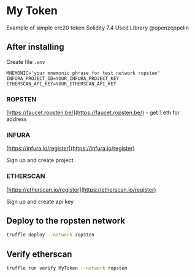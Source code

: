 # My Token

Example of simple erc20 token
Solidity 7.4
Used Library @openzeppelin

## After installing

Create file `.env`

```env
MNEMONIC='your mnemonic phrase for test network ropsten'
INFURA_PROJECT_ID=YOUR_INFURA_PROJECT_KEY
ETHERSCAN_API_KEY=YOUR_ETHERSCAN_API_KEY
```

### ROPSTEN

[https://faucet.ropsten.be/](https://faucet.ropsten.be/) - get 1 eth for address

### INFURA

[https://infura.io/register](https://infura.io/register)

Sign up and create project

### ETHERSCAN

[https://etherscan.io/register](https://etherscan.io/register)  

Sign up and create api key

## Deploy to the ropsten network

```bash
truffle deploy --network ropsten
```

## Verify etherscan

```bash
truffle run verify MyToken --network ropsten
```


